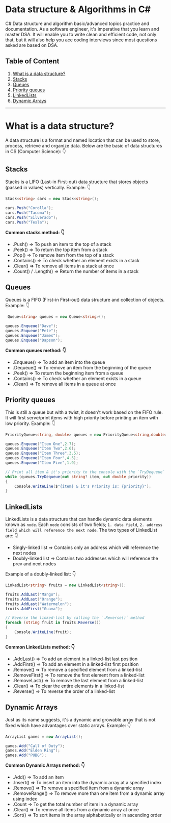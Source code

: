 # Data structure & Algorithms in C#

C# Data structure and algorithm basic/advanced topics practice and documentation. As a software engineer, it's imperative that you learn and master DSA. It will enable you to write clean and efficient code, not only that, but it will also help you ace coding interviews since most questions asked are based on DSA.

## Table of Content

1. [What is a data structure?](#what-is-a-data-structure)
2. [Stacks](#stacks)
3. [Queues](#queues)
4. [Priority queues](#priority-queues)
5. [LinkedLists](#linkedlists)
6. [Dynamic Arrays](#dynamic-arrays)

----------------------------------------------------------------------------------------------------

# What is a data structure?

A data structure is a format and named location that can be used to store, process, retrieve and organize data. Below are the basic of data structures in CS (Computer Science): 👇

## Stacks

Stacks is a LIFO (Last-in First-out) data structure that stores objects (passed in values) vertically. Example: 👇

```csharp
Stack<string> cars = new Stack<string>();
            
cars.Push("Corolla");
cars.Push("Tacoma");
cars.Push("Silverado");
cars.Push("Tesla");
```
**Common stacks method: 👇**

* .Push() => To push an item to the top of a stack
* .Peek() => To return the top item from a stack
* .Pop() => To remove item from the top of a stack
* .Contains() => To check whether an element exists in a stack
* .Clear() => To remove all items in a stack at once
* .Count() / .Length() => Return the number of items in a stack

## Queues

Queues is a FIFO (First-in First-out) data structure and collection of objects. Example: 👇

```csharp
 Queue<string> queues = new Queue<string>();
            
queues.Enqueue("Dave");
queues.Enqueue("Pete");
queues.Enqueue("James");
queues.Enqueue("Dapson");
```

**Common queues method: 👇**

* .Enqueue() => To add an item into the queue
* .Dequeue() => To remove an item from the beginning of the queue
* .Peek() => To return the beginning item from a queue
* .Contains() => To check whether an element exists in a queue
* .Clear() => To remove all items in a queue at once

## Priority queues

This is still a queue but with a twist, it doesn't work based on the FIFO rule. It will first serve/print items with high priority before printing an item with low priority. Example: 👇

```csharp
PriorityQueue<string, double> queues = new PriorityQueue<string,double>();

queues.Enqueue("Item One",2.7);
queues.Enqueue("Item Two",2.6);
queues.Enqueue("Item Three",3.5);
queues.Enqueue("Item Four",4.5);
queues.Enqueue("Item Five",1.9);

// Print all item & it's priority to the console with the `TryDequeue` method
while (queues.TryDequeue(out string? item, out double priority))
{
    Console.WriteLine($"{item} & it's Priority is: {priority}");
}
```

## LinkedLists

LinkedLists is a data structure that can handle dynamic data elements known as `node`. Each `node` consists of two fields; `1. data field`, `2. address field which will reference the next node`. The two types of LinkedList are: 👇

* Singly-linked list => Contains only an address which will reference the next nodes
* Doubly-linked list => Contains two addresses which will reference the prev and next nodes

Example of a doubly-linked list: 👇

```csharp
LinkedList<string> fruits = new LinkedList<string>();

fruits.AddLast("Mango");
fruits.AddLast("Orange");
fruits.AddLast("Watermelon");
fruits.AddFirst("Guava");

// Reverse the linked-list by calling the `.Reverse()` method
foreach (string fruit in fruits.Reverse())
{
    Console.WriteLine(fruit);
}
```

**Common LinkedLists method: 👇**

* .AddLast() => To add an element in a linked-list last position
* .AddFirst() => To add an element in a linked-list first position
* .Remove() => To remove a specified element from a linked-list
* .RemoveFirst() => To remove the first element from a linked-list
* .RemoveLast() => To remove the last element from a linked-list
* .Clear() => To clear the entire elements in a linked-list
* .Reverse() => To reverse the order of a linked-list

## Dynamic Arrays

Just as its name suggests, it's a dynamic and growable array that is not fixed which have advantages over static arrays. Example: 👇

```csharp
ArrayList games = new ArrayList();

games.Add("Call of Duty");
games.Add("Elden Ring");
games.Add("PUBG");
```

**Common Dynamic Arrays method: 👇**

* .Add() => To add an item
* .Insert() => To insert an item into the dynamic array at a specified index
* .Remove() => To remove a specified item from a dynamic array
* .RemoveRange() => To remove more than one item from a dynamic array using index
* .Count => To get the total number of item in a dynamic array
* .Clear() => To remove all items from a dynamic array at once
* .Sort() => To sort items in the array alphabetically or in ascending order